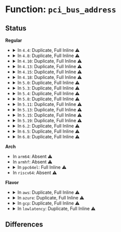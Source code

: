 # Function: <code>pci_bus_address</code>

## Status
<b>Regular</b>
<ul>
<li>
<details>
<summary>In <code>4.4</code>: Duplicate, Full Inline ⚠️</summary>

**Collision:** Static Duplication

**Inline:** Full

**Transformation:** False

**Instances:**

```
In drivers/char/agp/generic.c (ffffffff8151d8fc)
Location: include/linux/pci.h:1173
Inline: True
Inline callers:
  - drivers/char/agp/generic.c:agp3_generic_configure
```
```
In drivers/char/agp/amd64-agp.c (ffffffff8151fb83)
Location: include/linux/pci.h:1173
Inline: True
Inline callers:
  - drivers/char/agp/amd64-agp.c:agp_amd64_probe
```
```
In drivers/char/agp/intel-agp.c (ffffffff81520378)
Location: include/linux/pci.h:1173
Inline: True
Inline callers:
  - drivers/char/agp/intel-agp.c:intel_7505_configure
  - drivers/char/agp/intel-agp.c:intel_860_configure
  - drivers/char/agp/intel-agp.c:intel_850_configure
  - drivers/char/agp/intel-agp.c:intel_840_configure
  - drivers/char/agp/intel-agp.c:intel_830mp_configure
  - drivers/char/agp/intel-agp.c:intel_configure
  - drivers/char/agp/intel-agp.c:intel_845_configure
  - drivers/char/agp/intel-agp.c:intel_820_configure
  - drivers/char/agp/intel-agp.c:intel_815_configure
```
```
In drivers/char/agp/intel-gtt.c (ffffffff81522743)
Location: include/linux/pci.h:1173
Inline: True
Inline callers:
  - drivers/char/agp/intel-gtt.c:intel_gtt_init
```
```
In drivers/char/agp/via-agp.c (ffffffff8152320a)
Location: include/linux/pci.h:1173
Inline: True
Inline callers:
  - drivers/char/agp/via-agp.c:via_configure_agp3
  - drivers/char/agp/via-agp.c:via_configure
```
</details>
</li>
<li>
<details>
<summary>In <code>4.8</code>: Duplicate, Full Inline ⚠️</summary>

**Collision:** Static Duplication

**Inline:** Full

**Transformation:** False

**Instances:**

```
In drivers/char/agp/generic.c (ffffffff815706cc)
Location: include/linux/pci.h:1176
Inline: True
Inline callers:
  - drivers/char/agp/generic.c:agp3_generic_configure
```
```
In drivers/char/agp/amd64-agp.c (ffffffff815729e2)
Location: include/linux/pci.h:1176
Inline: True
Inline callers:
  - drivers/char/agp/amd64-agp.c:agp_amd64_probe
```
```
In drivers/char/agp/intel-agp.c (ffffffff815731d8)
Location: include/linux/pci.h:1176
Inline: True
Inline callers:
  - drivers/char/agp/intel-agp.c:intel_7505_configure
  - drivers/char/agp/intel-agp.c:intel_830mp_configure
  - drivers/char/agp/intel-agp.c:intel_860_configure
  - drivers/char/agp/intel-agp.c:intel_850_configure
  - drivers/char/agp/intel-agp.c:intel_845_configure
  - drivers/char/agp/intel-agp.c:intel_840_configure
  - drivers/char/agp/intel-agp.c:intel_820_configure
  - drivers/char/agp/intel-agp.c:intel_815_configure
  - drivers/char/agp/intel-agp.c:intel_configure
```
```
In drivers/char/agp/intel-gtt.c (ffffffff815755ed)
Location: include/linux/pci.h:1176
Inline: True
Inline callers:
  - drivers/char/agp/intel-gtt.c:intel_gtt_init
```
```
In drivers/char/agp/via-agp.c (ffffffff8157614a)
Location: include/linux/pci.h:1176
Inline: True
Inline callers:
  - drivers/char/agp/via-agp.c:via_configure_agp3
  - drivers/char/agp/via-agp.c:via_configure
```
</details>
</li>
<li>
<details>
<summary>In <code>4.10</code>: Duplicate, Full Inline ⚠️</summary>

**Collision:** Static Duplication

**Inline:** Full

**Transformation:** False

**Instances:**

```
In drivers/char/agp/generic.c (ffffffff8159cd8c)
Location: include/linux/pci.h:1207
Inline: True
Inline callers:
  - drivers/char/agp/generic.c:agp3_generic_configure
```
```
In drivers/char/agp/amd64-agp.c (ffffffff8159f1a6)
Location: include/linux/pci.h:1207
Inline: True
Inline callers:
  - drivers/char/agp/amd64-agp.c:agp_amd64_probe
```
```
In drivers/char/agp/intel-agp.c (ffffffff8159f848)
Location: include/linux/pci.h:1207
Inline: True
Inline callers:
  - drivers/char/agp/intel-agp.c:intel_7505_configure
  - drivers/char/agp/intel-agp.c:intel_830mp_configure
  - drivers/char/agp/intel-agp.c:intel_860_configure
  - drivers/char/agp/intel-agp.c:intel_850_configure
  - drivers/char/agp/intel-agp.c:intel_845_configure
  - drivers/char/agp/intel-agp.c:intel_840_configure
  - drivers/char/agp/intel-agp.c:intel_820_configure
  - drivers/char/agp/intel-agp.c:intel_815_configure
  - drivers/char/agp/intel-agp.c:intel_configure
```
```
In drivers/char/agp/intel-gtt.c (ffffffff815a1c7a)
Location: include/linux/pci.h:1207
Inline: True
Inline callers:
  - drivers/char/agp/intel-gtt.c:intel_gtt_init
```
```
In drivers/char/agp/via-agp.c (ffffffff815a27da)
Location: include/linux/pci.h:1207
Inline: True
Inline callers:
  - drivers/char/agp/via-agp.c:via_configure_agp3
  - drivers/char/agp/via-agp.c:via_configure
```
</details>
</li>
<li>
<details>
<summary>In <code>4.13</code>: Duplicate, Full Inline ⚠️</summary>

**Collision:** Static Duplication

**Inline:** Full

**Transformation:** False

**Instances:**

```
In drivers/char/agp/generic.c (ffffffff815b0e4c)
Location: include/linux/pci.h:1224
Inline: True
Inline callers:
  - drivers/char/agp/generic.c:agp3_generic_configure
```
```
In drivers/char/agp/amd64-agp.c (ffffffff815b3057)
Location: include/linux/pci.h:1224
Inline: True
Inline callers:
  - drivers/char/agp/amd64-agp.c:agp_amd64_probe
```
```
In drivers/char/agp/intel-agp.c (ffffffff815b38c1)
Location: include/linux/pci.h:1224
Inline: True
Inline callers:
  - drivers/char/agp/intel-agp.c:intel_7505_configure
  - drivers/char/agp/intel-agp.c:intel_830mp_configure
  - drivers/char/agp/intel-agp.c:intel_860_configure
  - drivers/char/agp/intel-agp.c:intel_850_configure
  - drivers/char/agp/intel-agp.c:intel_845_configure
  - drivers/char/agp/intel-agp.c:intel_840_configure
  - drivers/char/agp/intel-agp.c:intel_820_configure
  - drivers/char/agp/intel-agp.c:intel_815_configure
  - drivers/char/agp/intel-agp.c:intel_configure
```
```
In drivers/char/agp/intel-gtt.c (ffffffff815b5840)
Location: include/linux/pci.h:1224
Inline: True
Inline callers:
  - drivers/char/agp/intel-gtt.c:intel_gmch_probe
```
```
In drivers/char/agp/via-agp.c (ffffffff815b633a)
Location: include/linux/pci.h:1224
Inline: True
Inline callers:
  - drivers/char/agp/via-agp.c:via_configure_agp3
  - drivers/char/agp/via-agp.c:via_configure
```
</details>
</li>
<li>
<details>
<summary>In <code>4.15</code>: Duplicate, Full Inline ⚠️</summary>

**Collision:** Static Duplication

**Inline:** Full

**Transformation:** False

**Instances:**

```
In drivers/char/agp/generic.c (ffffffff816179ec)
Location: include/linux/pci.h:1249
Inline: True
Inline callers:
  - drivers/char/agp/generic.c:agp3_generic_configure
```
```
In drivers/char/agp/amd64-agp.c (ffffffff81619c97)
Location: include/linux/pci.h:1249
Inline: True
Inline callers:
  - drivers/char/agp/amd64-agp.c:agp_amd64_probe
```
```
In drivers/char/agp/intel-agp.c (ffffffff8161a511)
Location: include/linux/pci.h:1249
Inline: True
Inline callers:
  - drivers/char/agp/intel-agp.c:intel_7505_configure
  - drivers/char/agp/intel-agp.c:intel_830mp_configure
  - drivers/char/agp/intel-agp.c:intel_860_configure
  - drivers/char/agp/intel-agp.c:intel_850_configure
  - drivers/char/agp/intel-agp.c:intel_845_configure
  - drivers/char/agp/intel-agp.c:intel_840_configure
  - drivers/char/agp/intel-agp.c:intel_820_configure
  - drivers/char/agp/intel-agp.c:intel_815_configure
  - drivers/char/agp/intel-agp.c:intel_configure
```
```
In drivers/char/agp/intel-gtt.c (ffffffff8161c894)
Location: include/linux/pci.h:1249
Inline: True
Inline callers:
  - drivers/char/agp/intel-gtt.c:intel_gmch_probe
```
```
In drivers/char/agp/via-agp.c (ffffffff8161d04a)
Location: include/linux/pci.h:1249
Inline: True
Inline callers:
  - drivers/char/agp/via-agp.c:via_configure_agp3
  - drivers/char/agp/via-agp.c:via_configure
```
</details>
</li>
<li>
<details>
<summary>In <code>4.18</code>: Duplicate, Full Inline ⚠️</summary>

**Collision:** Static Duplication

**Inline:** Full

**Transformation:** False

**Instances:**

```
In drivers/char/agp/generic.c (ffffffff81651512)
Location: include/linux/pci.h:1251
Inline: True
Inline callers:
  - drivers/char/agp/generic.c:agp3_generic_configure
```
```
In drivers/char/agp/amd64-agp.c (ffffffff81653916)
Location: include/linux/pci.h:1251
Inline: True
Inline callers:
  - drivers/char/agp/amd64-agp.c:agp_amd64_probe
```
```
In drivers/char/agp/intel-agp.c (ffffffff816541c9)
Location: include/linux/pci.h:1251
Inline: True
Inline callers:
  - drivers/char/agp/intel-agp.c:intel_7505_configure
  - drivers/char/agp/intel-agp.c:intel_830mp_configure
  - drivers/char/agp/intel-agp.c:intel_860_configure
  - drivers/char/agp/intel-agp.c:intel_850_configure
  - drivers/char/agp/intel-agp.c:intel_845_configure
  - drivers/char/agp/intel-agp.c:intel_840_configure
  - drivers/char/agp/intel-agp.c:intel_820_configure
  - drivers/char/agp/intel-agp.c:intel_815_configure
  - drivers/char/agp/intel-agp.c:intel_configure
```
```
In drivers/char/agp/intel-gtt.c (ffffffff81656474)
Location: include/linux/pci.h:1251
Inline: True
Inline callers:
  - drivers/char/agp/intel-gtt.c:intel_gmch_probe
```
```
In drivers/char/agp/via-agp.c (ffffffff81656cfc)
Location: include/linux/pci.h:1251
Inline: True
Inline callers:
  - drivers/char/agp/via-agp.c:via_configure_agp3
  - drivers/char/agp/via-agp.c:via_configure
```
</details>
</li>
<li>
<details>
<summary>In <code>5.0</code>: Duplicate, Full Inline ⚠️</summary>

**Collision:** Static Duplication

**Inline:** Full

**Transformation:** False

**Instances:**

```
In drivers/char/agp/generic.c (ffffffff8166f6e2)
Location: include/linux/pci.h:1286
Inline: True
Inline callers:
  - drivers/char/agp/generic.c:agp3_generic_configure
```
```
In drivers/char/agp/amd64-agp.c (ffffffff81671b16)
Location: include/linux/pci.h:1286
Inline: True
Inline callers:
  - drivers/char/agp/amd64-agp.c:agp_amd64_probe
```
```
In drivers/char/agp/intel-agp.c (ffffffff816723c9)
Location: include/linux/pci.h:1286
Inline: True
Inline callers:
  - drivers/char/agp/intel-agp.c:intel_7505_configure
  - drivers/char/agp/intel-agp.c:intel_830mp_configure
  - drivers/char/agp/intel-agp.c:intel_860_configure
  - drivers/char/agp/intel-agp.c:intel_850_configure
  - drivers/char/agp/intel-agp.c:intel_845_configure
  - drivers/char/agp/intel-agp.c:intel_840_configure
  - drivers/char/agp/intel-agp.c:intel_820_configure
  - drivers/char/agp/intel-agp.c:intel_815_configure
  - drivers/char/agp/intel-agp.c:intel_configure
```
```
In drivers/char/agp/intel-gtt.c (ffffffff816742f3)
Location: include/linux/pci.h:1286
Inline: True
Inline callers:
  - drivers/char/agp/intel-gtt.c:intel_gmch_probe
```
```
In drivers/char/agp/via-agp.c (ffffffff81674dfc)
Location: include/linux/pci.h:1286
Inline: True
Inline callers:
  - drivers/char/agp/via-agp.c:via_configure_agp3
  - drivers/char/agp/via-agp.c:via_configure
```
</details>
</li>
<li>
<details>
<summary>In <code>5.3</code>: Duplicate, Full Inline ⚠️</summary>

**Collision:** Static Duplication

**Inline:** Full

**Transformation:** False

**Instances:**

```
In drivers/char/agp/generic.c (ffffffff816a5202)
Location: include/linux/pci.h:1346
Inline: True
Inline callers:
  - drivers/char/agp/generic.c:agp3_generic_configure
```
```
In drivers/char/agp/amd64-agp.c (ffffffff816a7839)
Location: include/linux/pci.h:1346
Inline: True
Inline callers:
  - drivers/char/agp/amd64-agp.c:agp_amd64_probe
```
```
In drivers/char/agp/intel-agp.c (ffffffff816a7e49)
Location: include/linux/pci.h:1346
Inline: True
Inline callers:
  - drivers/char/agp/intel-agp.c:intel_7505_configure
  - drivers/char/agp/intel-agp.c:intel_830mp_configure
  - drivers/char/agp/intel-agp.c:intel_860_configure
  - drivers/char/agp/intel-agp.c:intel_850_configure
  - drivers/char/agp/intel-agp.c:intel_845_configure
  - drivers/char/agp/intel-agp.c:intel_840_configure
  - drivers/char/agp/intel-agp.c:intel_820_configure
  - drivers/char/agp/intel-agp.c:intel_815_configure
  - drivers/char/agp/intel-agp.c:intel_configure
```
```
In drivers/char/agp/intel-gtt.c (ffffffff816aa461)
Location: include/linux/pci.h:1346
Inline: True
Inline callers:
  - drivers/char/agp/intel-gtt.c:intel_gtt_init
```
```
In drivers/char/agp/via-agp.c (ffffffff816aa8ec)
Location: include/linux/pci.h:1346
Inline: True
Inline callers:
  - drivers/char/agp/via-agp.c:via_configure_agp3
  - drivers/char/agp/via-agp.c:via_configure
```
</details>
</li>
<li>
<details>
<summary>In <code>5.4</code>: Duplicate, Full Inline ⚠️</summary>

**Collision:** Static Duplication

**Inline:** Full

**Transformation:** False

**Instances:**

```
In drivers/char/agp/generic.c (ffffffff816c7f32)
Location: include/linux/pci.h:1338
Inline: True
Inline callers:
  - drivers/char/agp/generic.c:agp3_generic_configure
```
```
In drivers/char/agp/amd64-agp.c (ffffffff816ca579)
Location: include/linux/pci.h:1338
Inline: True
Inline callers:
  - drivers/char/agp/amd64-agp.c:agp_amd64_probe
```
```
In drivers/char/agp/intel-agp.c (ffffffff816cab89)
Location: include/linux/pci.h:1338
Inline: True
Inline callers:
  - drivers/char/agp/intel-agp.c:intel_7505_configure
  - drivers/char/agp/intel-agp.c:intel_830mp_configure
  - drivers/char/agp/intel-agp.c:intel_860_configure
  - drivers/char/agp/intel-agp.c:intel_850_configure
  - drivers/char/agp/intel-agp.c:intel_845_configure
  - drivers/char/agp/intel-agp.c:intel_840_configure
  - drivers/char/agp/intel-agp.c:intel_820_configure
  - drivers/char/agp/intel-agp.c:intel_815_configure
  - drivers/char/agp/intel-agp.c:intel_configure
```
```
In drivers/char/agp/intel-gtt.c (ffffffff816cd1a1)
Location: include/linux/pci.h:1338
Inline: True
Inline callers:
  - drivers/char/agp/intel-gtt.c:intel_gtt_init
```
```
In drivers/char/agp/via-agp.c (ffffffff816cd62c)
Location: include/linux/pci.h:1338
Inline: True
Inline callers:
  - drivers/char/agp/via-agp.c:via_configure_agp3
  - drivers/char/agp/via-agp.c:via_configure
```
</details>
</li>
<li>
<details>
<summary>In <code>5.8</code>: Duplicate, Full Inline ⚠️</summary>

**Collision:** Static Duplication

**Inline:** Full

**Transformation:** False

**Instances:**

```
In drivers/char/agp/generic.c (ffffffff8177c6c2)
Location: include/linux/pci.h:1363
Inline: True
Inline callers:
  - drivers/char/agp/generic.c:agp3_generic_configure
```
```
In drivers/char/agp/amd64-agp.c (ffffffff8177f128)
Location: include/linux/pci.h:1363
Inline: True
Inline callers:
  - drivers/char/agp/amd64-agp.c:fix_northbridge
```
```
In drivers/char/agp/intel-agp.c (ffffffff8177f817)
Location: include/linux/pci.h:1363
Inline: True
Inline callers:
  - drivers/char/agp/intel-agp.c:intel_7505_configure
  - drivers/char/agp/intel-agp.c:intel_830mp_configure
  - drivers/char/agp/intel-agp.c:intel_860_configure
  - drivers/char/agp/intel-agp.c:intel_850_configure
  - drivers/char/agp/intel-agp.c:intel_845_configure
  - drivers/char/agp/intel-agp.c:intel_840_configure
  - drivers/char/agp/intel-agp.c:intel_820_configure
  - drivers/char/agp/intel-agp.c:intel_815_configure
  - drivers/char/agp/intel-agp.c:intel_configure
```
```
In drivers/char/agp/intel-gtt.c (ffffffff8178219b)
Location: include/linux/pci.h:1363
Inline: True
Inline callers:
  - drivers/char/agp/intel-gtt.c:intel_gtt_init
```
```
In drivers/char/agp/via-agp.c (ffffffff817824ec)
Location: include/linux/pci.h:1363
Inline: True
Inline callers:
  - drivers/char/agp/via-agp.c:via_configure_agp3
  - drivers/char/agp/via-agp.c:via_configure
```
</details>
</li>
<li>
<details>
<summary>In <code>5.11</code>: Duplicate, Full Inline ⚠️</summary>

**Collision:** Static Duplication

**Inline:** Full

**Transformation:** False

**Instances:**

```
In drivers/char/agp/generic.c (ffffffff81795812)
Location: include/linux/pci.h:1371
Inline: True
Inline callers:
  - drivers/char/agp/generic.c:agp3_generic_configure
```
```
In drivers/char/agp/amd64-agp.c (ffffffff81c097fc)
Location: include/linux/pci.h:1371
Inline: True
Inline callers:
  - drivers/char/agp/amd64-agp.c:fix_northbridge
```
```
In drivers/char/agp/intel-agp.c (ffffffff81797737)
Location: include/linux/pci.h:1371
Inline: True
Inline callers:
  - drivers/char/agp/intel-agp.c:intel_7505_configure
  - drivers/char/agp/intel-agp.c:intel_830mp_configure
  - drivers/char/agp/intel-agp.c:intel_860_configure
  - drivers/char/agp/intel-agp.c:intel_850_configure
  - drivers/char/agp/intel-agp.c:intel_845_configure
  - drivers/char/agp/intel-agp.c:intel_840_configure
  - drivers/char/agp/intel-agp.c:intel_820_configure
  - drivers/char/agp/intel-agp.c:intel_815_configure
  - drivers/char/agp/intel-agp.c:intel_configure
```
```
In drivers/char/agp/intel-gtt.c (ffffffff81c0a103)
Location: include/linux/pci.h:1371
Inline: True
Inline callers:
  - drivers/char/agp/intel-gtt.c:intel_gtt_init
```
```
In drivers/char/agp/via-agp.c (ffffffff81799c6c)
Location: include/linux/pci.h:1371
Inline: True
Inline callers:
  - drivers/char/agp/via-agp.c:via_configure_agp3
  - drivers/char/agp/via-agp.c:via_configure
```
</details>
</li>
<li>
<details>
<summary>In <code>5.13</code>: Duplicate, Full Inline ⚠️</summary>

**Collision:** Static Duplication

**Inline:** Full

**Transformation:** False

**Instances:**

```
In drivers/char/agp/generic.c (ffffffff817784d2)
Location: include/linux/pci.h:1387
Inline: True
Inline callers:
  - drivers/char/agp/generic.c:agp3_generic_configure
```
```
In drivers/char/agp/amd64-agp.c (ffffffff81bfb1a0)
Location: include/linux/pci.h:1387
Inline: True
Inline callers:
  - drivers/char/agp/amd64-agp.c:fix_northbridge
```
```
In drivers/char/agp/intel-agp.c (ffffffff8177a417)
Location: include/linux/pci.h:1387
Inline: True
Inline callers:
  - drivers/char/agp/intel-agp.c:intel_7505_configure
  - drivers/char/agp/intel-agp.c:intel_830mp_configure
  - drivers/char/agp/intel-agp.c:intel_860_configure
  - drivers/char/agp/intel-agp.c:intel_850_configure
  - drivers/char/agp/intel-agp.c:intel_845_configure
  - drivers/char/agp/intel-agp.c:intel_840_configure
  - drivers/char/agp/intel-agp.c:intel_820_configure
  - drivers/char/agp/intel-agp.c:intel_815_configure
  - drivers/char/agp/intel-agp.c:intel_configure
```
```
In drivers/char/agp/intel-gtt.c (ffffffff81bfbb5f)
Location: include/linux/pci.h:1387
Inline: True
Inline callers:
  - drivers/char/agp/intel-gtt.c:intel_gtt_init
```
```
In drivers/char/agp/via-agp.c (ffffffff8177c7fc)
Location: include/linux/pci.h:1387
Inline: True
Inline callers:
  - drivers/char/agp/via-agp.c:via_configure_agp3
  - drivers/char/agp/via-agp.c:via_configure
```
</details>
</li>
<li>
<details>
<summary>In <code>5.15</code>: Duplicate, Full Inline ⚠️</summary>

**Collision:** Static Duplication

**Inline:** Full

**Transformation:** False

**Instances:**

```
In drivers/char/agp/generic.c (ffffffff817fdf72)
Location: include/linux/pci.h:1429
Inline: True
Inline callers:
  - drivers/char/agp/generic.c:agp3_generic_configure
```
```
In drivers/char/agp/amd64-agp.c (ffffffff81cfbd6b)
Location: include/linux/pci.h:1429
Inline: True
Inline callers:
  - drivers/char/agp/amd64-agp.c:fix_northbridge
```
```
In drivers/char/agp/intel-agp.c (ffffffff818004b7)
Location: include/linux/pci.h:1429
Inline: True
Inline callers:
  - drivers/char/agp/intel-agp.c:intel_7505_configure
  - drivers/char/agp/intel-agp.c:intel_830mp_configure
  - drivers/char/agp/intel-agp.c:intel_860_configure
  - drivers/char/agp/intel-agp.c:intel_850_configure
  - drivers/char/agp/intel-agp.c:intel_845_configure
  - drivers/char/agp/intel-agp.c:intel_840_configure
  - drivers/char/agp/intel-agp.c:intel_820_configure
  - drivers/char/agp/intel-agp.c:intel_815_configure
  - drivers/char/agp/intel-agp.c:intel_configure
```
```
In drivers/char/agp/intel-gtt.c (ffffffff81cfc764)
Location: include/linux/pci.h:1429
Inline: True
Inline callers:
  - drivers/char/agp/intel-gtt.c:intel_gtt_init
```
```
In drivers/char/agp/via-agp.c (ffffffff818029cc)
Location: include/linux/pci.h:1429
Inline: True
Inline callers:
  - drivers/char/agp/via-agp.c:via_configure_agp3
  - drivers/char/agp/via-agp.c:via_configure
```
</details>
</li>
<li>
<details>
<summary>In <code>5.19</code>: Duplicate, Full Inline ⚠️</summary>

**Collision:** Static Duplication

**Inline:** Full

**Transformation:** False

**Instances:**

```
In drivers/char/agp/generic.c (ffffffff8193d501)
Location: include/linux/pci.h:1456
Inline: True
Inline callers:
  - drivers/char/agp/generic.c:agp3_generic_configure
```
```
In drivers/char/agp/amd64-agp.c (ffffffff81ec452b)
Location: include/linux/pci.h:1456
Inline: True
Inline callers:
  - drivers/char/agp/amd64-agp.c:fix_northbridge
```
```
In drivers/char/agp/intel-agp.c (ffffffff8193f91f)
Location: include/linux/pci.h:1456
Inline: True
Inline callers:
  - drivers/char/agp/intel-agp.c:intel_7505_configure
  - drivers/char/agp/intel-agp.c:intel_830mp_configure
  - drivers/char/agp/intel-agp.c:intel_860_configure
  - drivers/char/agp/intel-agp.c:intel_850_configure
  - drivers/char/agp/intel-agp.c:intel_845_configure
  - drivers/char/agp/intel-agp.c:intel_840_configure
  - drivers/char/agp/intel-agp.c:intel_820_configure
  - drivers/char/agp/intel-agp.c:intel_815_configure
  - drivers/char/agp/intel-agp.c:intel_configure
```
```
In drivers/char/agp/intel-gtt.c (ffffffff81ec4f82)
Location: include/linux/pci.h:1456
Inline: True
Inline callers:
  - drivers/char/agp/intel-gtt.c:intel_gtt_init
```
```
In drivers/char/agp/via-agp.c (ffffffff8194220b)
Location: include/linux/pci.h:1456
Inline: True
Inline callers:
  - drivers/char/agp/via-agp.c:via_configure_agp3
  - drivers/char/agp/via-agp.c:via_configure
```
</details>
</li>
<li>
<details>
<summary>In <code>6.2</code>: Duplicate, Full Inline ⚠️</summary>

**Collision:** Static Duplication

**Inline:** Full

**Transformation:** False

**Instances:**

```
In drivers/pci/p2pdma.c (ffffffff8191c1ec)
Location: include/linux/pci.h:1478
Inline: True
Inline callers:
  - drivers/pci/p2pdma.c:pci_p2pdma_add_resource
  - drivers/pci/p2pdma.c:pci_p2pdma_add_resource
```
```
In drivers/char/agp/generic.c (ffffffff81a9e3a1)
Location: include/linux/pci.h:1478
Inline: True
Inline callers:
  - drivers/char/agp/generic.c:agp3_generic_configure
```
```
In drivers/char/agp/amd64-agp.c (ffffffff81aa0873)
Location: include/linux/pci.h:1478
Inline: True
Inline callers:
  - drivers/char/agp/amd64-agp.c:fix_northbridge
```
```
In drivers/char/agp/intel-agp.c (ffffffff81aa14af)
Location: include/linux/pci.h:1478
Inline: True
Inline callers:
  - drivers/char/agp/intel-agp.c:intel_7505_configure
  - drivers/char/agp/intel-agp.c:intel_830mp_configure
  - drivers/char/agp/intel-agp.c:intel_860_configure
  - drivers/char/agp/intel-agp.c:intel_850_configure
  - drivers/char/agp/intel-agp.c:intel_845_configure
  - drivers/char/agp/intel-agp.c:intel_840_configure
  - drivers/char/agp/intel-agp.c:intel_820_configure
  - drivers/char/agp/intel-agp.c:intel_815_configure
  - drivers/char/agp/intel-agp.c:intel_configure
```
```
In drivers/char/agp/intel-gtt.c (ffffffff81aa3c38)
Location: include/linux/pci.h:1478
Inline: True
Inline callers:
  - drivers/char/agp/intel-gtt.c:intel_gtt_init
```
```
In drivers/char/agp/via-agp.c (ffffffff81aa473b)
Location: include/linux/pci.h:1478
Inline: True
Inline callers:
  - drivers/char/agp/via-agp.c:via_configure_agp3
  - drivers/char/agp/via-agp.c:via_configure
```
</details>
</li>
<li>
<details>
<summary>In <code>6.5</code>: Duplicate, Full Inline ⚠️</summary>

**Collision:** Static Duplication

**Inline:** Full

**Transformation:** False

**Instances:**

```
In drivers/pci/p2pdma.c (ffffffff8195f806)
Location: include/linux/pci.h:1547
Inline: True
Inline callers:
  - drivers/pci/p2pdma.c:pci_p2pdma_add_resource
  - drivers/pci/p2pdma.c:pci_p2pdma_add_resource
```
```
In drivers/char/agp/generic.c (ffffffff81ae9d41)
Location: include/linux/pci.h:1547
Inline: True
Inline callers:
  - drivers/char/agp/generic.c:agp3_generic_configure
```
```
In drivers/char/agp/amd64-agp.c (ffffffff81aec18b)
Location: include/linux/pci.h:1547
Inline: True
Inline callers:
  - drivers/char/agp/amd64-agp.c:fix_northbridge
```
```
In drivers/char/agp/intel-agp.c (ffffffff81aecd8f)
Location: include/linux/pci.h:1547
Inline: True
Inline callers:
  - drivers/char/agp/intel-agp.c:intel_7505_configure
  - drivers/char/agp/intel-agp.c:intel_830mp_configure
  - drivers/char/agp/intel-agp.c:intel_860_configure
  - drivers/char/agp/intel-agp.c:intel_850_configure
  - drivers/char/agp/intel-agp.c:intel_845_configure
  - drivers/char/agp/intel-agp.c:intel_840_configure
  - drivers/char/agp/intel-agp.c:intel_820_configure
  - drivers/char/agp/intel-agp.c:intel_815_configure
  - drivers/char/agp/intel-agp.c:intel_configure
```
```
In drivers/char/agp/intel-gtt.c (ffffffff81aef518)
Location: include/linux/pci.h:1547
Inline: True
Inline callers:
  - drivers/char/agp/intel-gtt.c:intel_gtt_init
```
```
In drivers/char/agp/via-agp.c (ffffffff81af005b)
Location: include/linux/pci.h:1547
Inline: True
Inline callers:
  - drivers/char/agp/via-agp.c:via_configure_agp3
  - drivers/char/agp/via-agp.c:via_configure
```
</details>
</li>
<li>
<details>
<summary>In <code>6.8</code>: Duplicate, Full Inline ⚠️</summary>

**Collision:** Static Duplication

**Inline:** Full

**Transformation:** False

**Instances:**

```
In drivers/pci/p2pdma.c (ffffffff819a8e6e)
Location: include/linux/pci.h:1576
Inline: True
Inline callers:
  - drivers/pci/p2pdma.c:pci_p2pdma_add_resource
  - drivers/pci/p2pdma.c:pci_p2pdma_add_resource
```
```
In drivers/char/agp/generic.c (ffffffff81b3d1d1)
Location: include/linux/pci.h:1576
Inline: True
Inline callers:
  - drivers/char/agp/generic.c:agp3_generic_configure
```
```
In drivers/char/agp/amd64-agp.c (ffffffff81b3f6cb)
Location: include/linux/pci.h:1576
Inline: True
Inline callers:
  - drivers/char/agp/amd64-agp.c:fix_northbridge
```
```
In drivers/char/agp/intel-agp.c (ffffffff81b402cf)
Location: include/linux/pci.h:1576
Inline: True
Inline callers:
  - drivers/char/agp/intel-agp.c:intel_7505_configure
  - drivers/char/agp/intel-agp.c:intel_830mp_configure
  - drivers/char/agp/intel-agp.c:intel_860_configure
  - drivers/char/agp/intel-agp.c:intel_850_configure
  - drivers/char/agp/intel-agp.c:intel_845_configure
  - drivers/char/agp/intel-agp.c:intel_840_configure
  - drivers/char/agp/intel-agp.c:intel_820_configure
  - drivers/char/agp/intel-agp.c:intel_815_configure
  - drivers/char/agp/intel-agp.c:intel_configure
```
```
In drivers/char/agp/intel-gtt.c (ffffffff81b42a5d)
Location: include/linux/pci.h:1576
Inline: True
Inline callers:
  - drivers/char/agp/intel-gtt.c:intel_gtt_init
```
```
In drivers/char/agp/via-agp.c (ffffffff81b4359b)
Location: include/linux/pci.h:1576
Inline: True
Inline callers:
  - drivers/char/agp/via-agp.c:via_configure_agp3
  - drivers/char/agp/via-agp.c:via_configure
```
</details>
</li>
</ul>
<b>Arch</b>
<ul>
<li>
In <code>arm64</code>: Absent ⚠️
</li>
<li>
In <code>armhf</code>: Absent ⚠️
</li>
<li>
<details>
<summary>In <code>ppc64el</code>: Full Inline ⚠️</summary>

**Collision:** Unique Static

**Inline:** Full

**Transformation:** False

**Instances:**

```
In drivers/char/agp/generic.c (c0000000009556ac)
Location: include/linux/pci.h:1338
Inline: True
Inline callers:
  - drivers/char/agp/generic.c:agp3_generic_configure
```
</details>
</li>
<li>
In <code>riscv64</code>: Absent ⚠️
</li>
</ul>
<b>Flavor</b>
<ul>
<li>
<details>
<summary>In <code>aws</code>: Duplicate, Full Inline ⚠️</summary>

**Collision:** Static Duplication

**Inline:** Full

**Transformation:** False

**Instances:**

```
In drivers/char/agp/generic.c (ffffffff8168d982)
Location: include/linux/pci.h:1338
Inline: True
Inline callers:
  - drivers/char/agp/generic.c:agp3_generic_configure
```
```
In drivers/char/agp/amd64-agp.c (ffffffff8168ffc9)
Location: include/linux/pci.h:1338
Inline: True
Inline callers:
  - drivers/char/agp/amd64-agp.c:agp_amd64_probe
```
```
In drivers/char/agp/intel-agp.c (ffffffff816905d9)
Location: include/linux/pci.h:1338
Inline: True
Inline callers:
  - drivers/char/agp/intel-agp.c:intel_7505_configure
  - drivers/char/agp/intel-agp.c:intel_830mp_configure
  - drivers/char/agp/intel-agp.c:intel_860_configure
  - drivers/char/agp/intel-agp.c:intel_850_configure
  - drivers/char/agp/intel-agp.c:intel_845_configure
  - drivers/char/agp/intel-agp.c:intel_840_configure
  - drivers/char/agp/intel-agp.c:intel_820_configure
  - drivers/char/agp/intel-agp.c:intel_815_configure
  - drivers/char/agp/intel-agp.c:intel_configure
```
```
In drivers/char/agp/intel-gtt.c (ffffffff81692bf1)
Location: include/linux/pci.h:1338
Inline: True
Inline callers:
  - drivers/char/agp/intel-gtt.c:intel_gtt_init
```
```
In drivers/char/agp/via-agp.c (ffffffff8169307c)
Location: include/linux/pci.h:1338
Inline: True
Inline callers:
  - drivers/char/agp/via-agp.c:via_configure_agp3
  - drivers/char/agp/via-agp.c:via_configure
```
</details>
</li>
<li>
<details>
<summary>In <code>azure</code>: Duplicate, Full Inline ⚠️</summary>

**Collision:** Static Duplication

**Inline:** Full

**Transformation:** False

**Instances:**

```
In drivers/char/agp/generic.c (ffffffff8166b372)
Location: include/linux/pci.h:1338
Inline: True
Inline callers:
  - drivers/char/agp/generic.c:agp3_generic_configure
```
```
In drivers/char/agp/amd64-agp.c (ffffffff8166d9b9)
Location: include/linux/pci.h:1338
Inline: True
Inline callers:
  - drivers/char/agp/amd64-agp.c:agp_amd64_probe
```
```
In drivers/char/agp/intel-agp.c (ffffffff8166dfc9)
Location: include/linux/pci.h:1338
Inline: True
Inline callers:
  - drivers/char/agp/intel-agp.c:intel_7505_configure
  - drivers/char/agp/intel-agp.c:intel_830mp_configure
  - drivers/char/agp/intel-agp.c:intel_860_configure
  - drivers/char/agp/intel-agp.c:intel_850_configure
  - drivers/char/agp/intel-agp.c:intel_845_configure
  - drivers/char/agp/intel-agp.c:intel_840_configure
  - drivers/char/agp/intel-agp.c:intel_820_configure
  - drivers/char/agp/intel-agp.c:intel_815_configure
  - drivers/char/agp/intel-agp.c:intel_configure
```
```
In drivers/char/agp/intel-gtt.c (ffffffff816705e1)
Location: include/linux/pci.h:1338
Inline: True
Inline callers:
  - drivers/char/agp/intel-gtt.c:intel_gtt_init
```
```
In drivers/char/agp/via-agp.c (ffffffff81670a6c)
Location: include/linux/pci.h:1338
Inline: True
Inline callers:
  - drivers/char/agp/via-agp.c:via_configure_agp3
  - drivers/char/agp/via-agp.c:via_configure
```
</details>
</li>
<li>
<details>
<summary>In <code>gcp</code>: Duplicate, Full Inline ⚠️</summary>

**Collision:** Static Duplication

**Inline:** Full

**Transformation:** False

**Instances:**

```
In drivers/char/agp/generic.c (ffffffff816bbbf2)
Location: include/linux/pci.h:1338
Inline: True
Inline callers:
  - drivers/char/agp/generic.c:agp3_generic_configure
```
```
In drivers/char/agp/amd64-agp.c (ffffffff816be239)
Location: include/linux/pci.h:1338
Inline: True
Inline callers:
  - drivers/char/agp/amd64-agp.c:agp_amd64_probe
```
```
In drivers/char/agp/intel-agp.c (ffffffff816be849)
Location: include/linux/pci.h:1338
Inline: True
Inline callers:
  - drivers/char/agp/intel-agp.c:intel_7505_configure
  - drivers/char/agp/intel-agp.c:intel_830mp_configure
  - drivers/char/agp/intel-agp.c:intel_860_configure
  - drivers/char/agp/intel-agp.c:intel_850_configure
  - drivers/char/agp/intel-agp.c:intel_845_configure
  - drivers/char/agp/intel-agp.c:intel_840_configure
  - drivers/char/agp/intel-agp.c:intel_820_configure
  - drivers/char/agp/intel-agp.c:intel_815_configure
  - drivers/char/agp/intel-agp.c:intel_configure
```
```
In drivers/char/agp/intel-gtt.c (ffffffff816c0e61)
Location: include/linux/pci.h:1338
Inline: True
Inline callers:
  - drivers/char/agp/intel-gtt.c:intel_gtt_init
```
```
In drivers/char/agp/via-agp.c (ffffffff816c12ec)
Location: include/linux/pci.h:1338
Inline: True
Inline callers:
  - drivers/char/agp/via-agp.c:via_configure_agp3
  - drivers/char/agp/via-agp.c:via_configure
```
</details>
</li>
<li>
<details>
<summary>In <code>lowlatency</code>: Duplicate, Full Inline ⚠️</summary>

**Collision:** Static Duplication

**Inline:** Full

**Transformation:** False

**Instances:**

```
In drivers/char/agp/generic.c (ffffffff816d61c2)
Location: include/linux/pci.h:1338
Inline: True
Inline callers:
  - drivers/char/agp/generic.c:agp3_generic_configure
```
```
In drivers/char/agp/amd64-agp.c (ffffffff816d8809)
Location: include/linux/pci.h:1338
Inline: True
Inline callers:
  - drivers/char/agp/amd64-agp.c:agp_amd64_probe
```
```
In drivers/char/agp/intel-agp.c (ffffffff816d8e19)
Location: include/linux/pci.h:1338
Inline: True
Inline callers:
  - drivers/char/agp/intel-agp.c:intel_7505_configure
  - drivers/char/agp/intel-agp.c:intel_830mp_configure
  - drivers/char/agp/intel-agp.c:intel_860_configure
  - drivers/char/agp/intel-agp.c:intel_850_configure
  - drivers/char/agp/intel-agp.c:intel_845_configure
  - drivers/char/agp/intel-agp.c:intel_840_configure
  - drivers/char/agp/intel-agp.c:intel_820_configure
  - drivers/char/agp/intel-agp.c:intel_815_configure
  - drivers/char/agp/intel-agp.c:intel_configure
```
```
In drivers/char/agp/intel-gtt.c (ffffffff816db431)
Location: include/linux/pci.h:1338
Inline: True
Inline callers:
  - drivers/char/agp/intel-gtt.c:intel_gtt_init
```
```
In drivers/char/agp/via-agp.c (ffffffff816db8bc)
Location: include/linux/pci.h:1338
Inline: True
Inline callers:
  - drivers/char/agp/via-agp.c:via_configure_agp3
  - drivers/char/agp/via-agp.c:via_configure
```
</details>
</li>
</ul>

## Differences
